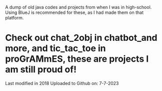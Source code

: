 A dump of old java codes and projects from when I was in high-school. Using BlueJ
is recommended for these, as I had made them on that platform.

# Check out chat_2obj in chatbot_and more, and tic_tac_toe in proGrAMmES, these are projects I am still proud of!

Last modified in 2018
Uploaded to Github on: 7-7-2023